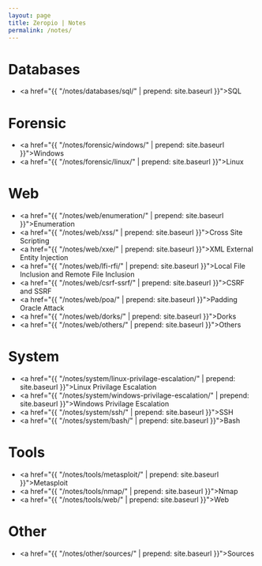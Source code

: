 ```yaml
---
layout: page
title: Zeropio | Notes
permalink: /notes/
---
```


# Databases
- <a href="{{ "/notes/databases/sql/" | prepend: site.baseurl }}">SQL</a>

# Forensic
- <a href="{{ "/notes/forensic/windows/" | prepend: site.baseurl }}">Windows</a>
- <a href="{{ "/notes/forensic/linux/" | prepend: site.baseurl }}">Linux</a>

# Web
- <a href="{{ "/notes/web/enumeration/" | prepend: site.baseurl }}">Enumeration</a>
- <a href="{{ "/notes/web/xss/" | prepend: site.baseurl }}">Cross Site Scripting</a>
- <a href="{{ "/notes/web/xxe/" | prepend: site.baseurl }}">XML External Entity Injection</a>
- <a href="{{ "/notes/web/lfi-rfi/" | prepend: site.baseurl }}">Local File Inclusion and Remote File Inclusion</a>
- <a href="{{ "/notes/web/csrf-ssrf/" | prepend: site.baseurl }}">CSRF and SSRF</a>
- <a href="{{ "/notes/web/poa/" | prepend: site.baseurl }}">Padding Oracle Attack</a>
- <a href="{{ "/notes/web/dorks/" | prepend: site.baseurl }}">Dorks</a>
- <a href="{{ "/notes/web/others/" | prepend: site.baseurl }}">Others</a>

# System
- <a href="{{ "/notes/system/linux-privilage-escalation/" | prepend: site.baseurl }}">Linux Privilage Escalation</a>
- <a href="{{ "/notes/system/windows-privilage-escalation/" | prepend: site.baseurl }}">Windows Privilage Escalation</a>
- <a href="{{ "/notes/system/ssh/" | prepend: site.baseurl }}">SSH</a>
- <a href="{{ "/notes/system/bash/" | prepend: site.baseurl }}">Bash</a>

# Tools
- <a href="{{ "/notes/tools/metasploit/" | prepend: site.baseurl }}">Metasploit</a>
- <a href="{{ "/notes/tools/nmap/" | prepend: site.baseurl }}">Nmap</a>
- <a href="{{ "/notes/tools/web/" | prepend: site.baseurl }}">Web</a>

# Other
- <a href="{{ "/notes/other/sources/" | prepend: site.baseurl }}">Sources</a>


